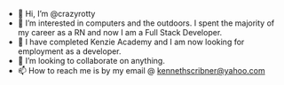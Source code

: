 - 👋 Hi, I’m @crazyrotty
- 👀 I’m interested in computers and the outdoors. I spent the majority of my career as a RN and now I am a Full Stack Developer.
- 🌱 I have completed Kenzie Academy and I am now looking for employment as a developer.
- 💞️ I’m looking to collaborate on anything.
- 📫 How to reach me is by my email @ kennethscribner@yahoo.com

<!---
crazyrotty/crazyrotty is a ✨ special ✨ repository because its `README.md` (this file) appears on your GitHub profile.
You can click the Preview link to take a look at your changes.
--->
